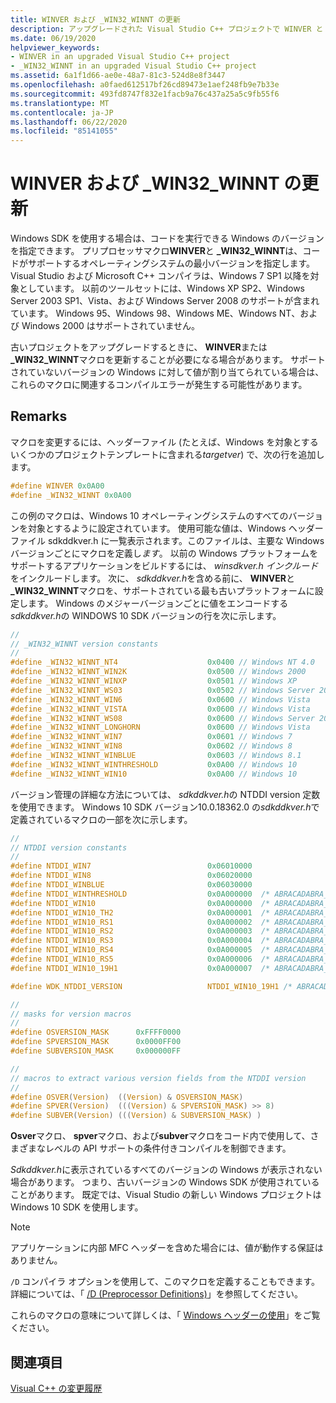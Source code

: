```yaml
---
title: WINVER および _WIN32_WINNT の更新
description: アップグレードされた Visual Studio C++ プロジェクトで WINVER と _WIN32_WINNT マクロを更新するタイミングと方法。
ms.date: 06/19/2020
helpviewer_keywords:
- WINVER in an upgraded Visual Studio C++ project
- _WIN32_WINNT in an upgraded Visual Studio C++ project
ms.assetid: 6a1f1d66-ae0e-48a7-81c3-524d8e8f3447
ms.openlocfilehash: a0faed612517bf26cd89473e1aef248fb9e7b33e
ms.sourcegitcommit: 493fd8747f832e1facb9a76c437a25a5c9fb55f6
ms.translationtype: MT
ms.contentlocale: ja-JP
ms.lasthandoff: 06/22/2020
ms.locfileid: "85141055"
---
```

# <a name="update-winver-and-_win32_winnt"></a>WINVER および _WIN32_WINNT の更新

Windows SDK を使用する場合は、コードを実行できる Windows のバージョンを指定できます。 プリプロセッサマクロ**WINVER**と **_WIN32_WINNT**は、コードがサポートするオペレーティングシステムの最小バージョンを指定します。 Visual Studio および Microsoft C++ コンパイラは、Windows 7 SP1 以降を対象としています。 以前のツールセットには、Windows XP SP2、Windows Server 2003 SP1、Vista、および Windows Server 2008 のサポートが含まれています。 Windows 95、Windows 98、Windows ME、Windows NT、および Windows 2000 はサポートされていません。

古いプロジェクトをアップグレードするときに、 **WINVER**または **_WIN32_WINNT**マクロを更新することが必要になる場合があります。 サポートされていないバージョンの Windows に対して値が割り当てられている場合は、これらのマクロに関連するコンパイルエラーが発生する可能性があります。

## <a name="remarks"></a>Remarks

マクロを変更するには、ヘッダーファイル (たとえば、Windows を対象とするいくつかのプロジェクトテンプレートに含まれる*targetver*) で、次の行を追加します。

```C
#define WINVER 0x0A00
#define _WIN32_WINNT 0x0A00
```

この例のマクロは、Windows 10 オペレーティングシステムのすべてのバージョンを対象とするように設定されています。 使用可能な値は、Windows ヘッダーファイル sdkddkver.h に一覧表示されます。このファイルは、主要な Windows バージョンごとにマクロを定義し*ます*。 以前の Windows プラットフォームをサポートするアプリケーションをビルドするには、 *winsdkver.h インクルード*をインクルードします。 次に、 *sdkddkver.h*を含める前に、 **WINVER**と **_WIN32_WINNT**マクロを、サポートされている最も古いプラットフォームに設定します。 Windows のメジャーバージョンごとに値をエンコードする*sdkddkver.h*の WINDOWS 10 SDK バージョンの行を次に示します。

```C
//
// _WIN32_WINNT version constants
//
#define _WIN32_WINNT_NT4                    0x0400 // Windows NT 4.0
#define _WIN32_WINNT_WIN2K                  0x0500 // Windows 2000
#define _WIN32_WINNT_WINXP                  0x0501 // Windows XP
#define _WIN32_WINNT_WS03                   0x0502 // Windows Server 2003
#define _WIN32_WINNT_WIN6                   0x0600 // Windows Vista
#define _WIN32_WINNT_VISTA                  0x0600 // Windows Vista
#define _WIN32_WINNT_WS08                   0x0600 // Windows Server 2008
#define _WIN32_WINNT_LONGHORN               0x0600 // Windows Vista
#define _WIN32_WINNT_WIN7                   0x0601 // Windows 7
#define _WIN32_WINNT_WIN8                   0x0602 // Windows 8
#define _WIN32_WINNT_WINBLUE                0x0603 // Windows 8.1
#define _WIN32_WINNT_WINTHRESHOLD           0x0A00 // Windows 10
#define _WIN32_WINNT_WIN10                  0x0A00 // Windows 10
```

バージョン管理の詳細な方法については、 *sdkddkver.h*の NTDDI version 定数を使用できます。 Windows 10 SDK バージョン10.0.18362.0 の*sdkddkver.h*で定義されているマクロの一部を次に示します。

```C
//
// NTDDI version constants
//
#define NTDDI_WIN7                          0x06010000
#define NTDDI_WIN8                          0x06020000
#define NTDDI_WINBLUE                       0x06030000
#define NTDDI_WINTHRESHOLD                  0x0A000000  /* ABRACADABRA_THRESHOLD */
#define NTDDI_WIN10                         0x0A000000  /* ABRACADABRA_THRESHOLD */
#define NTDDI_WIN10_TH2                     0x0A000001  /* ABRACADABRA_WIN10_TH2 */
#define NTDDI_WIN10_RS1                     0x0A000002  /* ABRACADABRA_WIN10_RS1 */
#define NTDDI_WIN10_RS2                     0x0A000003  /* ABRACADABRA_WIN10_RS2 */
#define NTDDI_WIN10_RS3                     0x0A000004  /* ABRACADABRA_WIN10_RS3 */
#define NTDDI_WIN10_RS4                     0x0A000005  /* ABRACADABRA_WIN10_RS4 */
#define NTDDI_WIN10_RS5                     0x0A000006  /* ABRACADABRA_WIN10_RS5 */
#define NTDDI_WIN10_19H1                    0x0A000007  /* ABRACADABRA_WIN10_19H1*/

#define WDK_NTDDI_VERSION                   NTDDI_WIN10_19H1 /* ABRACADABRA_WIN10_19H1 */

//
// masks for version macros
//
#define OSVERSION_MASK      0xFFFF0000
#define SPVERSION_MASK      0x0000FF00
#define SUBVERSION_MASK     0x000000FF

//
// macros to extract various version fields from the NTDDI version
//
#define OSVER(Version)  ((Version) & OSVERSION_MASK)
#define SPVER(Version)  (((Version) & SPVERSION_MASK) >> 8)
#define SUBVER(Version) (((Version) & SUBVERSION_MASK) )
```

**Osver**マクロ、 **spver**マクロ、および**subver**マクロをコード内で使用して、さまざまなレベルの API サポートの条件付きコンパイルを制御できます。

*Sdkddkver.h*に表示されているすべてのバージョンの Windows が表示されない場合があります。 つまり、古いバージョンの Windows SDK が使用されていることがあります。 既定では、Visual Studio の新しい Windows プロジェクトは Windows 10 SDK を使用します。

> [!NOTE]
> アプリケーションに内部 MFC ヘッダーを含めた場合には、値が動作する保証はありません。

`/D` コンパイラ オプションを使用して、このマクロを定義することもできます。 詳細については、「 [/D (Preprocessor Definitions)](../build/reference/d-preprocessor-definitions.md)」を参照してください。

これらのマクロの意味について詳しくは、「 [Windows ヘッダーの使用](/windows/win32/WinProg/using-the-windows-headers)」をご覧ください。

## <a name="see-also"></a>関連項目

[Visual C++ の変更履歴](../porting/visual-cpp-change-history-2003-2015.md)
